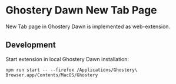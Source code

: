 # Ghostery Dawn New Tab Page

New Tab page in Ghostery Dawn is implemented as web-extension.

## Development

Start extension in local Ghostery Dawn installation:

```
npm run start -- --firefox /Applications/Ghostery\ Browser.app/Contents/MacOS/Ghostery
```
